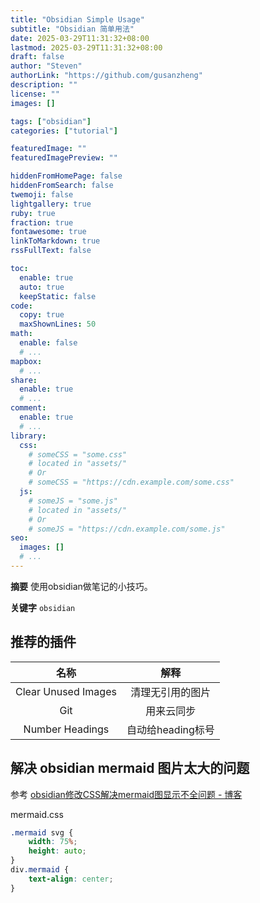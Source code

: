 ```yaml
---
title: "Obsidian Simple Usage"
subtitle: "Obsidian 简单用法"
date: 2025-03-29T11:31:32+08:00
lastmod: 2025-03-29T11:31:32+08:00
draft: false
author: "Steven"
authorLink: "https://github.com/gusanzheng"
description: ""
license: ""
images: []

tags: ["obsidian"]
categories: ["tutorial"]

featuredImage: ""
featuredImagePreview: ""

hiddenFromHomePage: false
hiddenFromSearch: false
twemoji: false
lightgallery: true
ruby: true
fraction: true
fontawesome: true
linkToMarkdown: true
rssFullText: false

toc:
  enable: true
  auto: true
  keepStatic: false
code:
  copy: true
  maxShownLines: 50
math:
  enable: false
  # ...
mapbox:
  # ...
share:
  enable: true
  # ...
comment:
  enable: true
  # ...
library:
  css:
    # someCSS = "some.css"
    # located in "assets/"
    # Or
    # someCSS = "https://cdn.example.com/some.css"
  js:
    # someJS = "some.js"
    # located in "assets/"
    # Or
    # someJS = "https://cdn.example.com/some.js"
seo:
  images: []
  # ...
---
```

**摘要**
使用obsidian做笔记的小技巧。

**关键字**
`obsidian`

<!--more-->

## 推荐的插件

|        名称         |       解释        |
| :-----------------: | :---------------: |
| Clear Unused Images | 清理无引用的图片  |
|         Git         |    用来云同步     |
|   Number Headings   | 自动给heading标号 |


## 解决 obsidian mermaid 图片太大的问题

参考 [obsidian修改CSS解决mermaid图显示不全问题 - 博客](https://www.cnblogs.com/liqinglucky/p/17955750/obsidian-css)

mermaid.css
```css
.mermaid svg {
    width: 75%;
    height: auto;
}
div.mermaid {
    text-align: center;
}
```